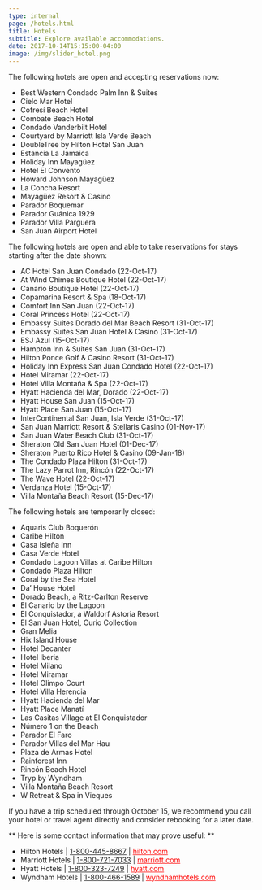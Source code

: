 ```yaml
---
type: internal
page: /hotels.html
title: Hotels
subtitle: Explore available accommodations.
date: 2017-10-14T15:15:00-04:00
image: /img/slider_hotel.png
---
```

The following hotels are open and accepting reservations now:

* Best Western Condado Palm Inn & Suites
* Cielo Mar Hotel
* Cofresí Beach Hotel
* Combate Beach Hotel
* Condado Vanderbilt Hotel
* Courtyard by Marriott Isla Verde Beach
* DoubleTree by Hilton Hotel San Juan
* Estancia La Jamaica
* Holiday Inn Mayagüez
* Hotel El Convento
* Howard Johnson Mayagüez
* La Concha Resort
* Mayagüez Resort & Casino
* Parador Boquemar
* Parador Guánica 1929
* Parador Villa Parguera
* San Juan Airport Hotel

The following hotels are open and able to take reservations for stays starting after the date shown:

* AC Hotel San Juan Condado (22-Oct-17)
* At Wind Chimes Boutique Hotel (22-Oct-17)
* Canario Boutique Hotel (22-Oct-17)
* Copamarina Resort & Spa (18-Oct-17)
* Comfort Inn San Juan (22-Oct-17)
* Coral Princess Hotel (22-Oct-17)
* Embassy Suites Dorado del Mar Beach Resort (31-Oct-17)
* Embassy Suites San Juan Hotel & Casino (31-Oct-17)
* ESJ Azul (15-Oct-17)
* Hampton Inn & Suites San Juan (31-Oct-17)
* Hilton Ponce Golf & Casino Resort (31-Oct-17)
* Holiday Inn Express San Juan Condado Hotel (22-Oct-17)
* Hotel Miramar (22-Oct-17)
* Hotel Villa Montaña & Spa (22-Oct-17)
* Hyatt Hacienda del Mar, Dorado (22-Oct-17)
* Hyatt House San Juan (15-Oct-17)
* Hyatt Place San Juan (15-Oct-17)
* InterContinental San Juan, Isla Verde (31-Oct-17)
* San Juan Marriott Resort & Stellaris Casino (01-Nov-17)
* San Juan Water Beach Club (31-Oct-17)
* Sheraton Old San Juan Hotel (01-Dec-17)
* Sheraton Puerto Rico Hotel & Casino (09-Jan-18)
* The Condado Plaza Hilton (31-Oct-17)
* The Lazy Parrot Inn, Rincón (22-Oct-17)
* The Wave Hotel (22-Oct-17)
* Verdanza Hotel (15-Oct-17)
* Villa Montaña Beach Resort (15-Dec-17)

The following hotels are temporarily closed:

* Aquaris Club Boquerón
* Caribe Hilton
* Casa Isleña Inn
* Casa Verde Hotel
* Condado Lagoon Villas at Caribe Hilton
* Condado Plaza Hilton
* Coral by the Sea Hotel
* Da’ House Hotel
* Dorado Beach, a Ritz-Carlton Reserve
* El Canario by the Lagoon
* El Conquistador, a Waldorf Astoria Resort
* El San Juan Hotel, Curio Collection
* Gran Melia
* Hix Island House
* Hotel Decanter
* Hotel Iberia
* Hotel Milano
* Hotel Miramar
* Hotel Olimpo Court
* Hotel Villa Herencia
* Hyatt Hacienda del Mar
* Hyatt Place Manatí
* Las Casitas Village at El Conquistador
* Número 1 on the Beach
* Parador El Faro
* Parador Villas del Mar Hau
* Plaza de Armas Hotel
* Rainforest Inn
* Rincón Beach Hotel
* Tryp by Wyndham
* Villa Montaña Beach Resort
* W Retreat & Spa in Vieques

If you have a trip scheduled through October 15, we recommend you call your hotel or travel agent directly and consider rebooking for a later date.

** Here is some contact information that may prove useful: **

* Hilton Hotels | [1-800-445-8667](tel:+18004458667) | <a target="_blank" style="color: red !important;" href="http://www3.hilton.com/">hilton.com </a>
* Marriott Hotels | [1-800-721-7033](tel:+18007217033) | <a target="_blank" style="color: red !important;" href="https://www.marriott.com">marriott.com</a>
* Hyatt Hotels | [1-800-323-7249](tel:+18003237249) | <a target="_blank" style="color: red !important;" href="https://www.hyatt.com/">hyatt.com</a>
* Wyndham Hotels | [1-800-466-1589](tel:+18004661589) | <a target="_blank" style="color: red !important;" href="https://www.wyndhamhotels.com/">wyndhamhotels.com </a>
